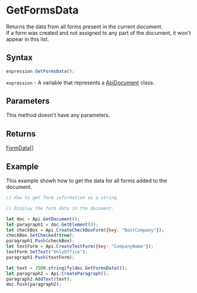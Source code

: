# GetFormsData

Returns the data from all forms present in the current document.\
If a form was created and not assigned to any part of the document, it won't appear in this list.

## Syntax

```javascript
expression.GetFormsData();
```

`expression` - A variable that represents a [ApiDocument](../ApiDocument.md) class.

## Parameters

This method doesn't have any parameters.

## Returns

[FormData](../../Enumeration/FormData.md)[]

## Example

This example showh how to get the data for all forms added to the document.

```javascript editor-docx
// How to get form information as a string.

// Display the form data in the document.

let doc = Api.GetDocument();
let paragraph1 = doc.GetElement(0);
let checkBox = Api.CreateCheckBoxForm({key: "BestCompany"});
checkBox.SetChecked(true);
paragraph1.Push(checkBox);
let textForm = Api.CreateTextForm({key: "CompanyName"});
textForm.SetText("OnlyOffice");
paragraph1.Push(textForm);

let text = JSON.stringify(doc.GetFormsData());
let paragraph2 = Api.CreateParagraph();
paragraph2.AddText(text);
doc.Push(paragraph2);

```
